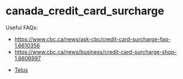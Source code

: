 # canada_credit_card_surcharge


Useful FAQs:
 - https://www.cbc.ca/news/ask-cbc/credit-card-surcharge-faq-1.6610356
 - https://www.cbc.ca/news/business/credit-card-surcharge-shop-1.6606997

* [Telus](Receipts/Screenshot%20from%202022-10-10%2016-21-11.png)
